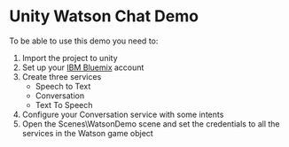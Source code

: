# Unity Watson Chat Demo

To be able to use this demo you need to:
1. Import the project to unity
2. Set up your [IBM Bluemix](https://console.bluemix.net/registration/ "Bluemix") account
3. Create three services
   * Speech to Text
   * Conversation
   * Text To Speech
4. Configure your Conversation service with some intents
5. Open the Scenes\WatsonDemo scene and set the credentials to all the services in the Watson game object


